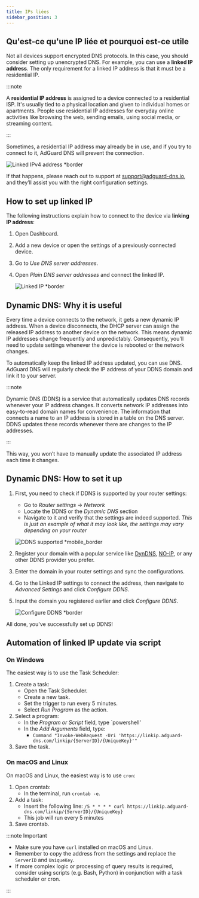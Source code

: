 ```yaml
---
title: IPs liées
sidebar_position: 3
---
```


## Qu'est-ce qu'une IP liée et pourquoi est-ce utile

Not all devices support encrypted DNS protocols. In this case, you should consider setting up unencrypted DNS. For example, you can use a **linked IP address**. The only requirement for a linked IP address is that it must be a residential IP.

:::note

A **residential IP address** is assigned to a device connected to a residential ISP. It's usually tied to a physical location and given to individual homes or apartments. People use residential IP addresses for everyday online activities like browsing the web, sending emails, using social media, or streaming content.

:::

Sometimes, a residential IP address may already be in use, and if you try to connect to it, AdGuard DNS will prevent the connection.

![Linked IPv4 address \*border](https://cdn.adtidy.org/content/kb/dns/private/new_dns/connect/linked.png)

If that happens, please reach out to support at [support@adguard-dns.io](mailto:support@adguard-dns.io), and they’ll assist you with the right configuration settings.

## How to set up linked IP

The following instructions explain how to connect to the device via **linking IP address**:

1. Open Dashboard.
2. Add a new device or open the settings of a previously connected device.
3. Go to _Use DNS server addresses_.
4. Open _Plain DNS server addresses_ and connect the linked IP.

   ![Linked IP \*border](https://cdn.adtidy.org/content/kb/dns/private/new_dns/connect/linked_step4.png)

## Dynamic DNS: Why it is useful

Every time a device connects to the network, it gets a new dynamic IP address. When a device disconnects, the DHCP server can assign the released IP address to another device on the network. This means dynamic IP addresses change frequently and unpredictably. Consequently, you'll need to update settings whenever the device is rebooted or the network changes.

To automatically keep the linked IP address updated, you can use DNS. AdGuard DNS will regularly check the IP address of your DDNS domain and link it to your server.

:::note

Dynamic DNS (DDNS) is a service that automatically updates DNS records whenever your IP address changes. It converts network IP addresses into easy-to-read domain names for convenience. The information that connects a name to an IP address is stored in a table on the DNS server. DDNS updates these records whenever there are changes to the IP addresses.

:::

This way, you won’t have to manually update the associated IP address each time it changes.

## Dynamic DNS: How to set it up

1. First, you need to check if DDNS is supported by your router settings:

   - Go to _Router settings_ → _Network_
   - Locate the DDNS or the _Dynamic DNS_ section
   - Navigate to it and verify that the settings are indeed supported. _This is just an example of what it may look like, the settings may vary depending on your router_

   ![DDNS supported \*mobile\_border](https://cdn.adtidy.org/content/kb/dns/private/new_dns/connect/dynamic_dns.png)

2. Register your domain with a popular service like [DynDNS](https://dyn.com/remote-access/), [NO-IP](https://www.noip.com/), or any other DDNS provider you prefer.

3. Enter the domain in your router settings and sync the configurations.

4. Go to the Linked IP settings to connect the address, then navigate to _Advanced Settings_ and click _Configure DDNS_.

5. Input the domain you registered earlier and click _Configure DDNS_.

   ![Configure DDNS \*border](https://cdn.adtidy.org/content/kb/dns/private/new_dns/connect/dns_supported.png)

All done, you've successfully set up DDNS!

## Automation of linked IP update via script

### On Windows

The easiest way is to use the Task Scheduler:

1. Create a task:
   - Open the Task Scheduler.
   - Create a new task.
   - Set the trigger to run every 5 minutes.
   - Select _Run Program_ as the action.
2. Select a program:
   - In the _Program or Script_ field, type \`powershell'
   - In the _Add Arguments_ field, type:
     - `Command "Invoke-WebRequest -Uri 'https://linkip.adguard-dns.com/linkip/{ServerID}/{UniqueKey}'"`
3. Save the task.

### On macOS and Linux

On macOS and Linux, the easiest way is to use `cron`:

1. Open crontab:
   - In the terminal, run `crontab -e`.
2. Add a task:
   - Insert the following line:
     `/5 * * * * curl https://linkip.adguard-dns.com/linkip/{ServerID}/{UniqueKey}`
   - This job will run every 5 minutes
3. Save crontab.

:::note Important

- Make sure you have `curl` installed on macOS and Linux.
- Remember to copy the address from the settings and replace the `ServerID` and `UniqueKey`.
- If more complex logic or processing of query results is required, consider using scripts (e.g. Bash, Python) in conjunction with a task scheduler or cron.

:::
